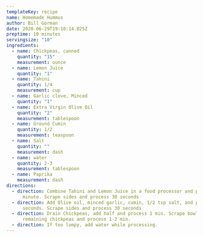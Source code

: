 ```yaml
---
templateKey: recipe
name: Homemade Hummus
author: Bill Gorman
date: 2020-06-29T19:10:14.025Z
preptime: 10 minutes
servingsize: "10"
ingredients:
  - name: Chickpeas, canned
    quantity: "15"
    measurement: ounce
  - name: Lemon Juice
    quantity: "1"
  - name: Tahini
    quantity: 1/4
    measurement: cup
  - name: Garlic clove, Minced
    quantity: "1"
  - name: Extra Virgin Olive Oil
    quantity: "2"
    measurement: tablespoon
  - name: Ground Cumin
    quantity: 1/2
    measurement: teaspoon
  - name: Salt
    quantity: ""
    measurement: dash
  - name: water
    quantity: 2-3
    measurement: tablespoon
  - name: Paprika
    measurement: dash
directions:
  - direction: Combine Tahini and Lemon Juice in a food processor and process 1
      minute. Scrape sides and process 30 seconds
  - direction: Add Olive oil, minced garlic, cumin, 1/2 tsp salt, and process 30
      seconds. Scrape sides and process 30 seconds
  - direction: Drain Chickpeas, add half and process 1 min. Scrape bowl, add
      remaining chickpeas and process 1-2 min.
  - direction: If too lumpy, add water while processing.
---
```

